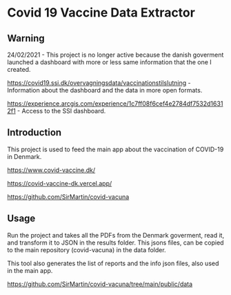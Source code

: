 # Covid 19 Vaccine Data Extractor

## Warning
24/02/2021 - This project is no longer active because the danish goverment launched a dashboard with more or less same information that the one I created.

https://covid19.ssi.dk/overvagningsdata/vaccinationstilslutning - Information about the dashboard and the data in more open formats.

https://experience.arcgis.com/experience/1c7ff08f6cef4e2784df7532d16312f1 - Access to the SSI dashboard.

## Introduction

This project is used to feed the main app about the vaccination of COVID-19 in Denmark.

https://www.covid-vaccine.dk/

https://covid-vaccine-dk.vercel.app/

https://github.com/SirMartin/covid-vacuna

## Usage

Run the project and takes all the PDFs from the Denmark goverment, read it, and transform it to JSON in the results folder. This jsons files, can be copied to the main repository (covid-vacuna)
in the data folder.

This tool also generates the list of reports and the info json files, also used in the main app.

https://github.com/SirMartin/covid-vacuna/tree/main/public/data
